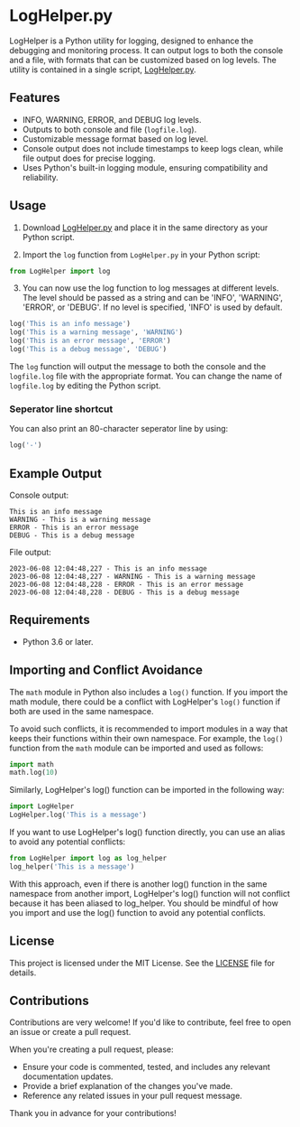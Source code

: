 # LogHelper.py

LogHelper is a Python utility for logging, designed to enhance the debugging and monitoring process. It can output logs to both the console and a file, with formats that can be customized based on log levels. The utility is contained in a single script, [LogHelper.py](LogHelper.py).

## Features

- INFO, WARNING, ERROR, and DEBUG log levels.
- Outputs to both console and file (`logfile.log`).
- Customizable message format based on log level.
- Console output does not include timestamps to keep logs clean, while file output does for precise logging.
- Uses Python's built-in logging module, ensuring compatibility and reliability.

## Usage

1. Download [LogHelper.py](LogHelper.py) and place it in the same directory as your Python script.

2. Import the `log` function from `LogHelper.py` in your Python script:

```python
from LogHelper import log
```

3. You can now use the log function to log messages at different levels. The level should be passed as a string and can be 'INFO', 'WARNING', 'ERROR', or 'DEBUG'. If no level is specified, 'INFO' is used by default.

```python
log('This is an info message')
log('This is a warning message', 'WARNING')
log('This is an error message', 'ERROR')
log('This is a debug message', 'DEBUG')
```

The `log` function will output the message to both the console and the `logfile.log` file with the appropriate format. You can change the name of `logfile.log` by editing the Python script.

### Seperator line shortcut

You can also print an 80-character seperator line by using:

```python
log('-')
```

## Example Output

Console output:
```
This is an info message
WARNING - This is a warning message
ERROR - This is an error message
DEBUG - This is a debug message
```

File output:
```
2023-06-08 12:04:48,227 - This is an info message
2023-06-08 12:04:48,227 - WARNING - This is a warning message
2023-06-08 12:04:48,228 - ERROR - This is an error message
2023-06-08 12:04:48,228 - DEBUG - This is a debug message
```


## Requirements
* Python 3.6 or later.

## Importing and Conflict Avoidance

The `math` module in Python also includes a `log()` function. If you import the math module, there could be a conflict with LogHelper's `log()` function if both are used in the same namespace.

To avoid such conflicts, it is recommended to import modules in a way that keeps their functions within their own namespace. For example, the `log()` function from the `math` module can be imported and used as follows:

```python
import math
math.log(10)
```

Similarly, LogHelper's log() function can be imported in the following way:

```python
import LogHelper
LogHelper.log('This is a message')
```

If you want to use LogHelper's log() function directly, you can use an alias to avoid any potential conflicts:

```python
from LogHelper import log as log_helper
log_helper('This is a message')
```

With this approach, even if there is another log() function in the same namespace from another import, LogHelper's log() function will not conflict because it has been aliased to log_helper. You should be mindful of how you import and use the log() function to avoid any potential conflicts.

## License

This project is licensed under the MIT License. See the [LICENSE](LICENSE) file for details.

## Contributions

Contributions are very welcome! If you'd like to contribute, feel free to open an issue or create a pull request. 

When you're creating a pull request, please:

- Ensure your code is commented, tested, and includes any relevant documentation updates.
- Provide a brief explanation of the changes you've made.
- Reference any related issues in your pull request message.

Thank you in advance for your contributions!
